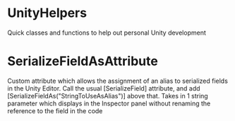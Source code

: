 # UnityHelpers
Quick classes and functions to help out personal Unity development

# SerializeFieldAsAttribute
Custom attribute which allows the assignment of an alias to serialized fields in the Unity Editor.
Call the usual [SerializeField] attribute, and add [SerializeFieldAs("StringToUseAsAlias")] above that.
Takes in 1 string parameter which displays in the Inspector panel without renaming the reference to the field in the code
